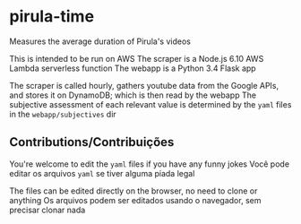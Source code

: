 # pirula-time

Measures the average duration of Pirula's videos

This is intended to be run on AWS
The scraper is a Node.js 6.10 AWS Lambda serverless function
The webapp is a Python 3.4 Flask app

The scraper is called hourly, gathers youtube data from the Google APIs, and stores it on DynamoDB; which is then read by the webapp
The subjective assessment of each relevant value is determined by the `yaml` files in the `webapp/subjectives` dir

## Contributions/Contribuições

You're welcome to edit the `yaml` files if you have any funny jokes
Você pode editar os arquivos `yaml` se tiver alguma piada legal

The files can be edited directly on the browser, no need to clone or anything
Os arquivos podem ser editados usando o navegador, sem precisar clonar nada
